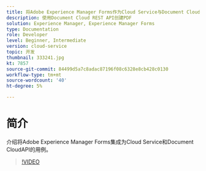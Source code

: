 ```yaml
---
title: 将Adobe Experience Manager Forms作为Cloud Service与Document Cloud
description: 使用Document Cloud REST API创建PDF
solution: Experience Manager, Experience Manager Forms
type: Documentation
role: Developer
level: Beginner, Intermediate
version: cloud-service
topic: 开发
thumbnail: 333241.jpg
kt: 7857
source-git-commit: 84499d5a7c8adac87196f08c6328e8cb428c0130
workflow-type: tm+mt
source-wordcount: '40'
ht-degree: 5%

---
```





# 简介

介绍将Adobe Experience Manager Forms集成为Cloud Service和Document CloudAPI的用例。

>[!VIDEO](https://video.tv.adobe.com/v/333241/?quality=12&learn=on)

